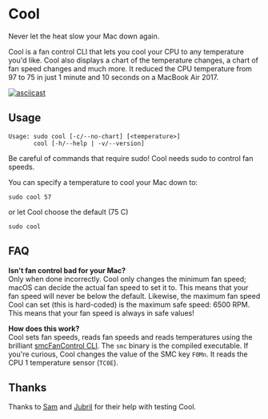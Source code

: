 # Cool

Never let the heat slow your Mac down again. 

Cool is a fan control CLI that lets you cool your CPU to any temperature you'd like. Cool also displays a chart of the temperature changes, a chart of fan speed changes and much more. It reduced the CPU temperature from 97 to 75 in just 1 minute and 10 seconds on a MacBook Air 2017. 

[![asciicast](https://asciinema.org/a/400179.svg)](https://asciinema.org/a/400179)

## Usage
```text
Usage: sudo cool [-c/--no-chart] [<temperature>]
       cool [-h/--help | -v/--version]
```

Be careful of commands that require sudo! Cool needs sudo to control fan speeds.

You can specify a temperature to cool your Mac down to:
```shell
sudo cool 57
```
or let Cool choose the default (75 C)
```
sudo cool
```

## FAQ

**Isn't fan control bad for your Mac?**  
Only when done incorrectly. Cool only changes the minimum fan speed; macOS can decide the actual fan speed to set it to. This means that your fan speed will never be below the default. Likewise, the maximum fan speed Cool can set (this is hard-coded) is the maximum safe speed: 6500 RPM. This means that your fan speed is always in safe values!

**How does this work?**  
Cool sets fan speeds, reads fan speeds and reads temperatures using the brilliant [smcFanControl CLI](https://github.com/hholtmann/smcFanControl/tree/master/smc-command). The `smc` binary is the compiled executable. If you're curious, Cool changes the value of the SMC key `F0Mn`. It reads the CPU 1 temperature sensor (`TC0E`).

## Thanks

Thanks to [Sam](https://github.com/sampoder) and [Jubril](https://github.com/s1ntaxe770r) for their help with testing Cool.
